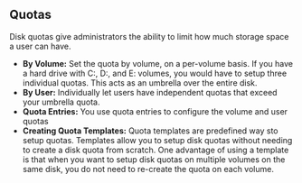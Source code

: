 ## Quotas

Disk quotas give administrators the ability to limit how much storage space a
user can have.

+ __By Volume:__
Set the quota by volume, on a per-volume basis. If you have a hard drive with
C:, D:, and E: volumes, you would have to setup three individual quotas. This
acts as an umbrella over the entire disk.
+ __By User:__
Individually let users have independent quotas that exceed your umbrella quota.
+ __Quota Entries:__
You use quota entries to configure the volume and user quotas
+ __Creating Quota Templates:__
Quota templates are predefined way sto setup quotas. Templates allow you to
setup disk quotas without needing to create a disk quota from scratch. One
advantage of using a template is that when you want to setup disk quotas on
multiple volumes on the same disk, you do not need to re-create the quota on
each volume.